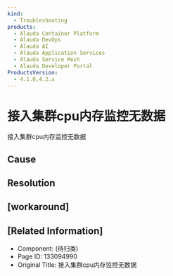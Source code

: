 ```yaml
---
kind:
  - Troubleshooting
products:
  - Alauda Container Platform
  - Alauda DevOps
  - Alauda AI
  - Alauda Application Services
  - Alauda Service Mesh
  - Alauda Developer Portal
ProductsVersion:
  - 4.1.0,4.2.x
---
```

<!-- A type of document that involves encountering a fault, diagnosing it, performing root cause analysis, and providing solutions. -->

# 接入集群cpu内存监控无数据

接入集群cpu内存监控无数据

## Cause

## Resolution

## [workaround]

## [Related Information]
- Component: (待归类)
- Page ID: 133094990
- Original Title: 接入集群cpu内存监控无数据
